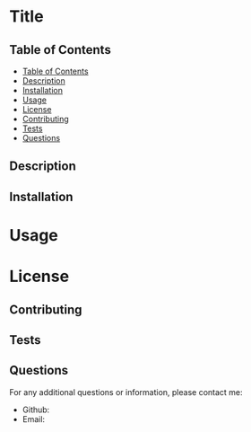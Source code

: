 

# Title

## Table of Contents
- [Table of Contents](#table-of-contents)
- [Description](#description)
- [Installation](#installation)
- [Usage](#usage)
- [License](#license)
- [Contributing](#contributing)
- [Tests](#tests)
- [Questions](#questions)

## Description


## Installation 
 

# Usage 


# License 


## Contributing 


## Tests 


## Questions 
For any additional questions or information, please contact me:
- Github: 
- Email:  
